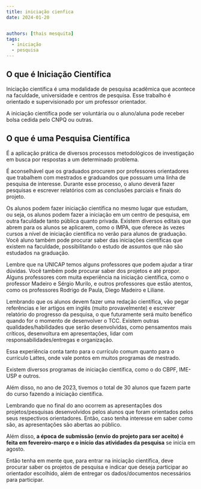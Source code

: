 ```yaml
---
title: iniciação cienfica
date: 2024-01-20


authors: [thais mesquita]
tags:
  - iniciação
  - pesquisa
---
```


## O que é Iniciação Científica

Iniciação científica é uma modalidade de pesquisa acadêmica que acontece na faculdade, universidade e centros de pesquisa. Esse trabalho é orientado e supervisionado por um professor orientador.

A iniciação científica pode ser voluntária ou o aluno/aluna pode receber bolsa cedida pelo CNPQ ou outras.

## O que é uma Pesquisa Científica
É a aplicação prática de diversos processos metodológicos de investigação em busca por respostas a um determinado problema.

É aconselhável que os graduados procurem por professores orientadores que trabalhem com mestrados e graduandos que possuam uma linha de pesquisa de interesse. Durante esse processo, o aluno deverá fazer pesquisas e escrever relatórios com as conclusões parciais e finais do projeto.

Os alunos podem fazer iniciação científica no mesmo lugar que estudam, ou seja, os alunos podem fazer a iniciação em um centro de pesquisa, em outra faculdade tanto pública quanto privada. Existem diversos editais que abrem para os alunos se aplicarem, como o IMPA, que oferece às vezes cursos a nível de iniciação científica no verão para alunos de graduação. Você aluno também pode procurar saber das iniciações científicas que existem na faculdade, possibilitando o estudo de assuntos que não são estudados na graduação.

Lembre que na UNICAP temos alguns professores que podem ajudar a tirar dúvidas. Você também pode procurar saber dos projetos e até propor. Alguns professores com muita experiência na iniciação científica, como o professor Madeiro e Sérgio Murilo, e outros professores que estão atentos, como os professores Rodrigo de Paula, Diego Madeiro e Liliane.

Lembrando que os alunos devem fazer uma redação científica, vão pegar referências e ler artigos em inglês (muito provavelmente) e escrever relatório do progresso da pesquisa, o que futuramente será muito benéfico quando for o momento de desenvolver o TCC. Existem outras qualidades/habilidades que serão desenvolvidas, como pensamentos mais críticos, desenvoltura em apresentações, lidar com responsabilidades/entregas e organização.

Essa experiência conta tanto para o currículo comum quanto para o currículo Lattes, onde vale pontos em muitos programas de mestrado.

Existem diversos programas de iniciação científica, como o do CBPF, IME-USP e outros.

Além disso, no ano de 2023, tivemos o total de 30 alunos que fazem parte do curso fazendo a iniciação científica.

Lembrando que no final do ano ocorrem as apresentações dos projetos/pesquisas desenvolvidos pelos alunos que foram orientados pelos seus respectivos orientadores. Então, caso tenha interesse em saber como são, as apresentações são abertas ao público.

Além disso, **a época de submissão (envio do projeto para ser aceito) é feita em fevereiro-março e o início das atividades da pesquisa** se inicia em agosto.

Então tenha em mente que, para entrar na iniciação científica, deve procurar saber os projetos de pesquisa e indicar que deseja participar ao orientador escolhido, além de entregar os dados/documentos necessários para participar.